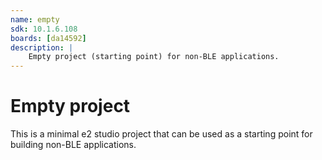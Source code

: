 ```yaml
---
name: empty
sdk: 10.1.6.108
boards: [da14592]
description: |
    Empty project (starting point) for non-BLE applications.
---
```


# Empty project

This is a minimal e2 studio project that can be used as a starting point for building non-BLE applications.

